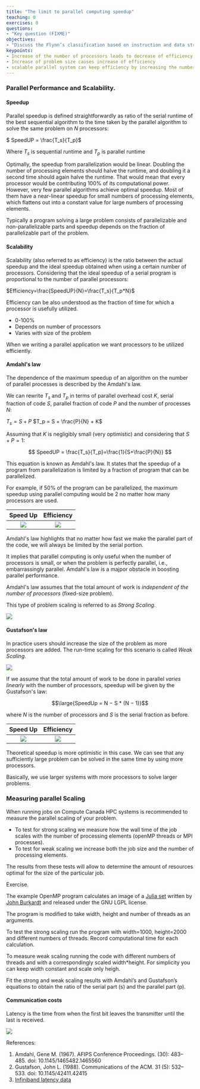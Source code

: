 ```yaml
---
title: "The limit to parallel computing speedup"
teaching: 0
exercises: 0
questions:
- "Key question (FIXME)"
objectives:
- "Discuss the Flynn’s classification based on instruction and data streams"
keypoints:
- Increase of the number of processors leads to decrease of efficiency.
- Increase of problem size causes increase of efficiency
- scalable parallel system can keep efficiency by increasing the number of processors and the problem size simultaneously.
---
```



### Parallel Performance and Scalability.

#### Speedup
Parallel speedup is defined straightforwardly as ratio of the serial runtime of the best sequential algorithm to the time taken by the parallel algorithm to solve the same problem on $N$ processors:

$ SpeedUP = \frac{T_s}{T_p}$

Where $T_s$ is sequential runtime and $T_p$ is parallel runtime

Optimally, the speedup from parallelization would be linear. Doubling the number of processing elements should halve the runtime, and doubling it a second time should again halve the runtime.  That would mean that every processor would be contributing 100% of its computational power. However, very few parallel algorithms achieve optimal speedup. Most of them have a near-linear speedup for small numbers of processing elements, which flattens out into a constant value for large numbers of processing elements.

Typically a program solving a large problem consists of parallelizable and non-parallelizable parts and speedup depends on the fraction of parallelizable part of the problem.

#### Scalability

Scalability (also referred to as efficiency) is the ratio between the actual speedup and the ideal speedup obtained when using a certain number of processors. Considering that the ideal speedup of a serial program is proportional to the number of parallel processors:

$Efficiency=\frac{SpeedUP}{N}=\frac{T_s}{T_p*N}$

Efficiency can be also understood as the fraction of time for which a processor is usefully utilized.

- 0-100%
- Depends on number of processors
- Varies with size of the problem

When we writing a parallel application we want processors to be utilized efficiently.

#### Amdahl's law
The dependence of the maximum speedup of an algorithm on the number of parallel processes is described by the  Amdahl's law.

We can rewrite $T_s$ and $T_p$ in terms of parallel overhead cost $K$, serial fraction of code $S$, parallel fraction of code $P$ and the number of processes $N$:

$T_s = S + P$
$T_p = S + \frac{P}{N} + K$

Assuming that $K$ is negligibly small (very optimistic) and considering that $S+P=1$:

$$ SpeedUP = \frac{T_s}{T_p}=\frac{1}{S+\frac{P}{N}} $$

This equation is known as Amdahl's law. It states that the speedup of a program from parallelization is limited by a fraction of  program that can be parallelized.

For example, if 50% of the program can be parallelized, the maximum speedup using parallel computing would be 2 no matter how many processors are used.

| Speed Up| Efficiency |
:---:|:---:
| ![](../fig/Amdahl's_Law.svg)| ![](../fig/Amdahl_efficiency.svg)|


Amdahl's law highlights that no matter how fast we make the parallel part of the code, we will always be limited by the serial portion.

It implies that parallel computing is only useful when the number of processors is small, or when the problem is perfectly parallel, i.e., embarrassingly parallel. Amdahl's law is a majpor obstacle in boosting parallel performance.

Amdahl's law assumes that the total amount of work is *independent of the number of processors* (fixed-size problem).

This type of problem scaling is referred to as *Strong Scaling*.

![](../fig/strong_scaling.svg)


#### Gustafson's law

In practice users should increase the size of the problem as more processors are added. The run-time scaling for this scenario is called *Weak Scaling*.

![](../fig/weak_scaling.svg)

If we assume that the total amount of work to be done in parallel *varies linearly* with the number of processors, speedup will be given by the Gustafson's law:

$$\large{SpeedUp = N − S * (N − 1)}$$

where $N$ is the number of processors and $S$ is the serial fraction as before.

| Speed Up| Efficiency |
:---:|:---:
|![](../fig/Gustafson's_Law.svg)|![](../fig/Gustafsons_Efficiency.svg)

Theoretical speedup is more optimistic in this case. We can see that any sufficiently large problem can be solved in the same time by using more processors.

Basically, we use larger systems with more processors to solve larger problems.


### Measuring parallel Scaling

When running jobs on Compute Canada HPC systems is recommended to measure the parallel scaling of your problem.

- To test for strong scaling we measure how the wall time of the job scales with the number of processing elements (openMP threads or MPI processes).
- To test for weak scaling we increase both the job size and the number of processing elements.

The results from these tests will allow to determine the amount of resources optimal for the size of the particular job.

Exercise.

The example OpenMP program calculates an image of a [Julia set](https://people.sc.fsu.edu/~jburkardt/c_src/julia_set/julia_set.html) written by [John Burkardt](https://people.sc.fsu.edu/~jburkardt/) and released under the GNU LGPL license.

The program is modified to take width, height and number of threads as an arguments.

To test the strong scaling run the program with width=1000, height=2000 and different numbers of threads. Record computational time for each calculation.

To measure weak scaling running the code with different numbers of threads and with a correspondingly scaled width*height. For simplicity you can keep width constant and scale only heigh.

Fit the strong and weak scaling results with  Amdahl’s and Gustafson’s equations to obtain the ratio of the serial part (s) and the parallel part (p).

#### Communication costs

Latency is the time from when the first bit leaves the transmitter until the last is received.

![ ](../fig/latency.svg)

References:

1. Amdahl, Gene M. (1967). AFIPS Conference Proceedings. (30): 483–485. doi: 10.1145/1465482.1465560
2. Gustafson, John L. (1988). Communications of the ACM. 31 (5): 532–533. doi: 10.1145/42411.42415
3. [Infiniband latency data](https://doi.org/10.5815/ijcnis.2016.10.02)
